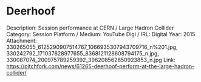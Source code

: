 # Deerhoof

Description: Session performance at CERN / Large Hadron Collider
Category: Session
Platform / Medium: YouTube
Digi / IRL: Digital
Year: 2015
Attachment: 330265055_6125290907514767_1066935307943709716_n%201.jpg, 330242792_171037828977655_8368121128608794175_n.jpg, 330087074_200975789259392_396208562850923853_n.jpg
Link: https://pitchfork.com/news/61265-deerhoof-perform-at-the-large-hadron-collider/